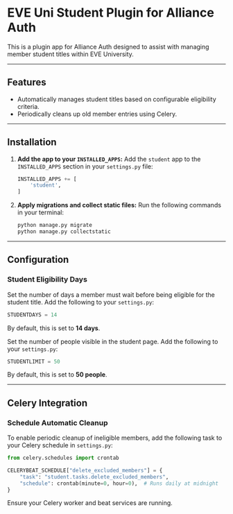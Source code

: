 
# **EVE Uni Student Plugin for Alliance Auth**

This is a plugin app for Alliance Auth designed to assist with managing member student titles within EVE University.

---

## **Features**
- Automatically manages student titles based on configurable eligibility criteria.
- Periodically cleans up old member entries using Celery.

---

## **Installation**

1. **Add the app to your `INSTALLED_APPS`:**
   Add the `student` app to the `INSTALLED_APPS` section in your `settings.py` file:
   ```python
   INSTALLED_APPS += [
       'student',
   ]
   ```

2. **Apply migrations and collect static files:**
   Run the following commands in your terminal:
   ```bash
   python manage.py migrate
   python manage.py collectstatic
   ```

---

## **Configuration**

### **Student Eligibility Days**
Set the number of days a member must wait before being eligible for the student title. Add the following to your `settings.py`:
```python
STUDENTDAYS = 14
```
By default, this is set to **14 days**.


Set the number of people visible in the student page. Add the following to your `settings.py`:
```python
STUDENTLIMIT = 50
```
By default, this is set to **50 people**.


---

## **Celery Integration**

### **Schedule Automatic Cleanup**
To enable periodic cleanup of ineligible members, add the following task to your Celery schedule in `settings.py`:
```python
from celery.schedules import crontab

CELERYBEAT_SCHEDULE["delete_excluded_members"] = {
    "task": "student.tasks.delete_excluded_members",
    "schedule": crontab(minute=0, hour=0),  # Runs daily at midnight
}
```

Ensure your Celery worker and beat services are running.
